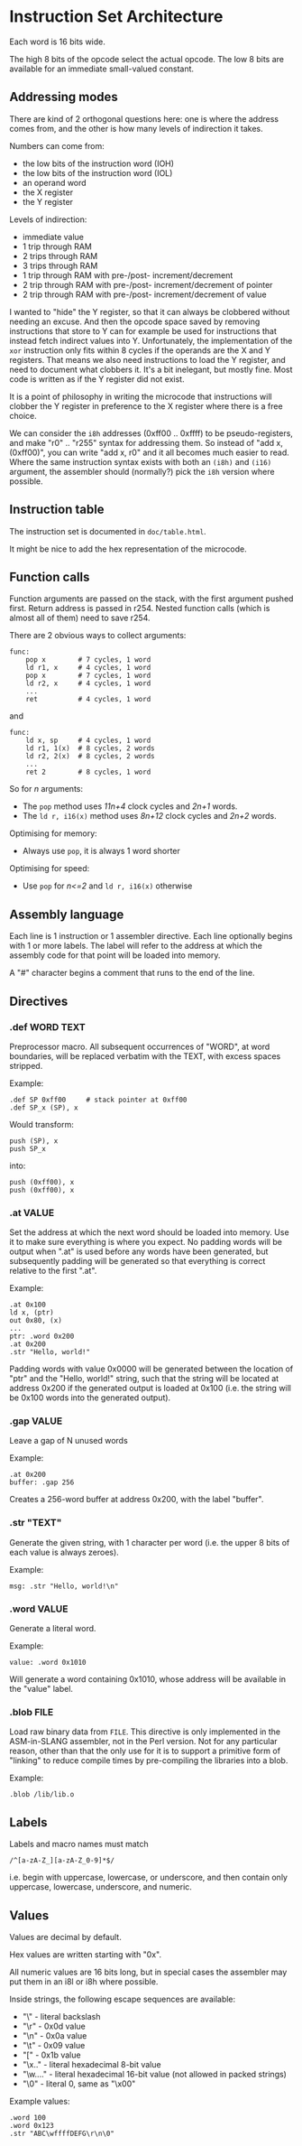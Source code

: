 # Instruction Set Architecture

Each word is 16 bits wide.

The high 8 bits of the opcode select the actual opcode. The low 8 bits are available
for an immediate small-valued constant.

## Addressing modes

There are kind of 2 orthogonal questions here: one is where the address comes from, and the other
is how many levels of indirection it takes.

Numbers can come from:
 * the low bits of the instruction word (IOH)
 * the low bits of the instruction word (IOL)
 * an operand word
 * the X register
 * the Y register

Levels of indirection:
 * immediate value
 * 1 trip through RAM
 * 2 trips through RAM
 * 3 trips through RAM
 * 1 trip through RAM with pre-/post- increment/decrement
 * 2 trip through RAM with pre-/post- increment/decrement of pointer
 * 2 trip through RAM with pre-/post- increment/decrement of value

I wanted to "hide" the Y register, so that it can always be clobbered without needing
an excuse. And then the opcode space saved by removing instructions that store to Y can for
example be used for instructions that instead fetch indirect values into Y. Unfortunately,
the implementation of the `xor` instruction only fits within 8 cycles if the operands are the
X and Y registers. That means we also need instructions to load the Y register, and need to
document what clobbers it. It's a bit inelegant, but mostly fine. Most code is written as if
the Y register did not exist.

It is a point of philosophy in writing the microcode that instructions will clobber the
Y register in preference to the X register where there is a free choice.

We can consider the `i8h` addresses (0xff00 .. 0xffff) to be pseudo-registers, and make "r0" .. "r255" syntax for
addressing them. So instead of "add x, (0xff00)", you can write "add x, r0" and
it all becomes much easier to read. Where the same instruction syntax exists with both an
`(i8h)` and `(i16)` argument, the assembler should (normally?) pick the `i8h` version where possible.

## Instruction table

The instruction set is documented in `doc/table.html`.

It might be nice to add the hex representation of the microcode.

## Function calls

Function arguments are passed on the stack, with the first argument pushed first. Return address is passed
in r254. Nested function calls (which is almost all of them) need to save r254.

There are 2 obvious ways to collect arguments:

    func:
        pop x        # 7 cycles, 1 word
        ld r1, x     # 4 cycles, 1 word
        pop x        # 7 cycles, 1 word
        ld r2, x     # 4 cycles, 1 word
        ...
        ret          # 4 cycles, 1 word

and

    func:
        ld x, sp     # 4 cycles, 1 word
        ld r1, 1(x)  # 8 cycles, 2 words
        ld r2, 2(x)  # 8 cycles, 2 words
        ...
        ret 2        # 8 cycles, 1 word

So for *n* arguments:
 - The `pop` method uses *11n+4* clock cycles and *2n+1* words.
 - The `ld r, i16(x)` method uses *8n+12* clock cycles and *2n+2* words.

Optimising for memory:
 - Always use `pop`, it is always 1 word shorter

Optimising for speed:
 - Use `pop` for *n<=2* and `ld r, i16(x)` otherwise

## Assembly language

Each line is 1 instruction or 1 assembler directive. Each line optionally begins
with 1 or more labels. The label will refer to the address at which the assembly code
for that point will be loaded into memory.

A "#" character begins a comment that runs to the end of the line.

## Directives

### .def WORD TEXT

Preprocessor macro. All subsequent occurrences of "WORD", at word boundaries, will be
replaced verbatim with the TEXT, with excess spaces stripped.

Example:

    .def SP 0xff00     # stack pointer at 0xff00
    .def SP_x (SP), x

Would transform:

    push (SP), x
    push SP_x

into:

    push (0xff00), x
    push (0xff00), x

### .at VALUE

Set the address at which the next word should be loaded into memory. Use it
to make sure everything is where you expect. No padding words will be output
when ".at" is used before any words have been generated, but subsequently padding
will be generated so that everything is correct relative to the first ".at".

Example:

    .at 0x100
    ld x, (ptr)
    out 0x80, (x)
    ...
    ptr: .word 0x200
    .at 0x200
    .str "Hello, world!"

Padding words with value 0x0000 will be generated between the location of "ptr" and the
"Hello, world!" string, such that the string will be located at address 0x200 if the generated
output is loaded at 0x100 (i.e. the string will be 0x100 words into the generated output).

### .gap VALUE

Leave a gap of N unused words

Example:

    .at 0x200
    buffer: .gap 256

Creates a 256-word buffer at address 0x200, with the label "buffer".

### .str "TEXT"

Generate the given string, with 1 character per word (i.e. the upper 8 bits of each value is
always zeroes).

Example:

    msg: .str "Hello, world!\n"

### .word VALUE

Generate a literal word.

Example:

    value: .word 0x1010

Will generate a word containing 0x1010, whose address will be available in the "value" label.

### .blob FILE

Load raw binary data from `FILE`. This directive is only implemented in the ASM-in-SLANG
assembler, not in the Perl version. Not for any particular reason, other than that the only
use for it is to support a primitive form of "linking" to reduce compile times by pre-compiling
the libraries into a blob.

Example:

    .blob /lib/lib.o

## Labels

Labels and macro names must match

    /^[a-zA-Z_][a-zA-Z_0-9]*$/

i.e. begin with uppercase, lowercase, or underscore, and then contain only uppercase, lowercase, underscore, and numeric.

## Values

Values are decimal by default.

Hex values are written starting with "0x".

All numeric values are 16 bits long, but in special cases the assembler may put them in an i8l
or i8h where possible.

Inside strings, the following escape sequences are available:

* "\\" - literal backslash
* "\r" - 0x0d value
* "\n" - 0x0a value
* "\t" - 0x09 value
* "\[" - 0x1b value
* "\x.." - literal hexadecimal 8-bit value
* "\w...." - literal hexadecimal 16-bit value (not allowed in packed strings)
* "\0" - literal 0, same as "\x00"

Example values:

    .word 100
    .word 0x123
    .str "ABC\wffffDEFG\r\n\0"
